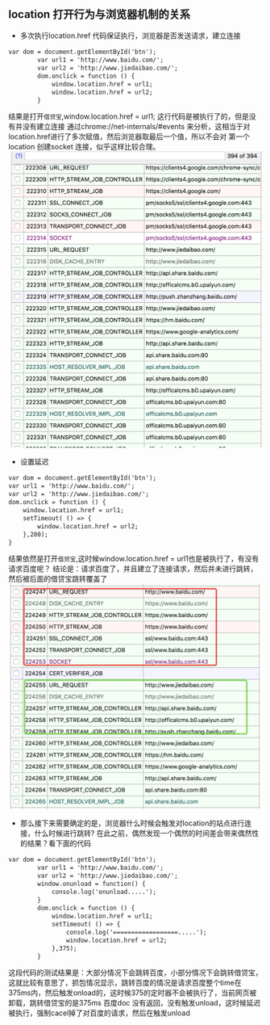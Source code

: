 ## location 打开行为与浏览器机制的关系


- 多次执行location.href 代码保证执行，浏览器是否发送请求，建立连接
```
var dom = document.getElementById('btn');
        var url1 = 'http://www.baidu.com/';
        var url2 = 'http://www.jiedaibao.com/';
        dom.onclick = function () {
            window.location.href = url1;
            window.location.href = url2;
        }
```
结果是打开`借贷宝`,window.location.href = url1; 这行代码是被执行了的，但是没有并没有建立连接
通过chrome://net-internals/#events 来分析，这相当于对location.href进行了多次赋值，然后浏览器取最后一个值，所以不会对
第一个location 创建socket 连接，似乎这样比较合理。
![同步多次执行](./1.jpeg)


- 设置延迟
```
var dom = document.getElementById('btn');
var url1 = 'http://www.baidu.com/';
var url2 = 'http://www.jiedaibao.com/';
dom.onclick = function () {
    window.location.href = url1;
    setTimeout( () => {
        window.location.href = url2;
    },200);
}
```
结果依然是打开`借贷宝`,这时候window.location.href = url1也是被执行了，有没有请求百度呢？
结论是：请求百度了，并且建立了连接请求，然后并未进行跳转，然后被后面的借贷宝跳转覆盖了
![同步多次执行](./2.jpeg)


- 那么接下来需要确定的是，浏览器什么时候会触发对location的站点进行连接，什么时候进行跳转?
在此之前，偶然发现一个偶然的时间差会带来偶然性的结果？看下面的代码
```
var dom = document.getElementById('btn');
        var url1 = 'http://www.baidu.com/';
        var url2 = 'http://www.jiedaibao.com/';
        window.onunload = function() {
            console.log('onunload.....');
        }
        dom.onclick = function () {
            window.location.href = url1;
            setTimeout( () => {
                console.log('==================.....');
                window.location.href = url2;
            },375);
        }
```
这段代码的测试结果是：大部分情况下会跳转百度，小部分情况下会跳转借贷宝，这就比较有意思了，抓包情况显示，跳转百度的情况是请求百度整个time在375ms内，然后触发onload的，这时候375的定时器不会被执行了，当前网页被卸载，跳转借贷宝的是375ms 百度doc 没有返回，没有触发unload，这时候延迟被执行，强制cacel掉了对百度的请求，然后在触发unload